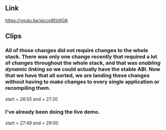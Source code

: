 ## Link
https://youtu.be/xlccq9EbXGA

## Clips

### All of those changes did not require changes to the whole stack. There was only one change recently that required a lot of changes throughout the whole stack, and that was _enabling dynamic linking_ so we could actually have the stable ABI. Now that we have that all sorted, we are landing these changes without having to make changes to every single application or recompiling them.
start = 26:55
end = 27:20

### I've already been doing the live demo.
start = 27:49
end = 29:00

